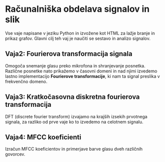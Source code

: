 # Računalniška obdelava signalov in slik
Vse vaje napisane v jeziku Python in izvožene kot HTML za lažje branje in prikaz grafov. Glavni cilj teh vaj je naučiti se sestavo in analizo signalov.

## Vaja2: Fourierova transformacija signala
Omogoča snemanje glasu preko mikrofona in shranjevanje posnetka. Različne posnetke nato prikažemo v časovni domeni in nad njimi izvedemo lastno implementacijo **Fourierove transformacije**, ki nam ta signal preslika v frekvenčno domeno.

## Vaja3: Kratkočasovna diskretna fourierova transformacija
DFT (discrete fourier transform) izvajamo na krajših izsekih prvotnega signala, za razliko od prve vaje ko to izvedemo na celotnem signalu.

## Vaja4: MFCC koeficienti
Izračun MFCC koeficientov in primerjave barve glasu dveh različnih govorcev.
